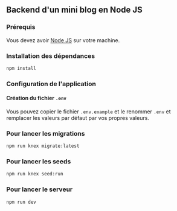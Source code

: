 ## Backend d'un mini blog en Node JS

### Prérequis

Vous devez avoir [Node JS](https://nodejs.org/en/) sur votre machine.

### Installation des dépendances

```bash
npm install
```

### Configuration de l'application

#### Création du fichier `.env`

Vous pouvez copier le fichier `.env.example` et le renommer `.env` et remplacer les valeurs par défaut par vos propres valeurs.

### Pour lancer les migrations

```bash
npm run knex migrate:latest
```

### Pour lancer les seeds

```bash
npm run knex seed:run
```

### Pour lancer le serveur

```bash
npm run dev
```
